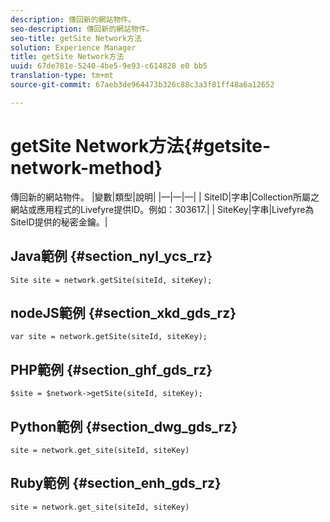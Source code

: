 ```yaml
---
description: 傳回新的網站物件。
seo-description: 傳回新的網站物件。
seo-title: getSite Network方法
solution: Experience Manager
title: getSite Network方法
uuid: 67de781e-5240-4be5-9e93-c614828 e0 bb5
translation-type: tm+mt
source-git-commit: 67aeb3de964473b326c88c3a3f81ff48a6a12652

---
```



# getSite Network方法{#getsite-network-method}

傳回新的網站物件。
|變數|類型|說明|
|—|—|—|
| SiteID|字串|Collection所屬之網站或應用程式的Livefyre提供ID。例如：303617.|
| SiteKey|字串|Livefyre為SiteID提供的秘密金鑰。|

## Java範例 {#section_nyl_ycs_rz}

```
Site site = network.getSite(siteId, siteKey); 
```

## nodeJS範例 {#section_xkd_gds_rz}

```
var site = network.getSite(siteId, siteKey); 
```

## PHP範例 {#section_ghf_gds_rz}

```
$site = $network->getSite(siteId, siteKey);
```

## Python範例 {#section_dwg_gds_rz}

```
site = network.get_site(siteId, siteKey) 
```

## Ruby範例 {#section_enh_gds_rz}

```
site = network.get_site(siteId, siteKey) 
```

